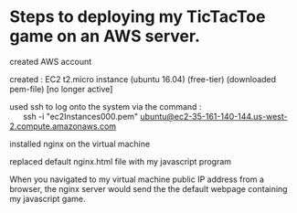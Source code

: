 # Steps to deploying my TicTacToe game on an AWS server.

created AWS account

created : EC2 t2.micro instance (ubuntu 16.04) (free-tier)  (downloaded pem-file) [no longer active]

used ssh to log onto the system via the command : <br/>
&nbsp;&nbsp; &nbsp;&nbsp;&nbsp;ssh -i "ec2Instances000.pem" ubuntu@ec2-35-161-140-144.us-west-2.compute.amazonaws.com

installed nginx on the virtual machine

replaced default nginx.html file with my javascript program

When you navigated to my virtual machine public IP address from a browser, 
the nginx server would send the the default webpage containing my javascript game.
